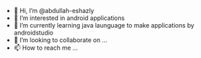 - 👋 Hi, I’m @abdullah-eshazly
- 👀 I’m interested in android applications
- 🌱 I’m currently learning  java launguage to make applications by androidstudio
- 💞️ I’m looking to collaborate on ...
- 📫 How to reach me ...

<!---
abdullah-eshazly/abdullah-eshazly is a ✨ special ✨ repository because its `README.md` (this file) appears on your GitHub profile.
You can click the Preview link to take a look at your changes.
--->
